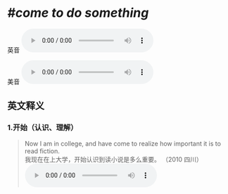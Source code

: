 # ***\#come to do something*** 
英音
<audio src="./media/come to do something1_AAC.aac" controls="controls"></audio>

美音
<audio src="./media/come to do something2.aac" controls="controls"></audio>



  

英文释义
---
### 1.**开始（认识、理解）**  

 > Now I am in college, and have come to realize how important it is to read fiction.  
 > 我现在在上大学，开始认识到读小说是多么重要。  （2010 四川）  
<audio src="./media/6-come.aac" controls="controls"></audio>



